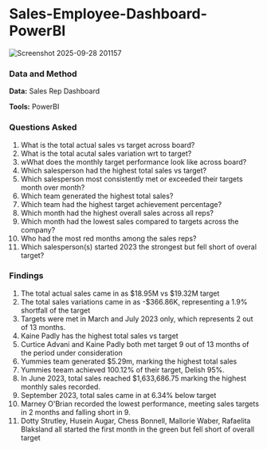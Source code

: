 # Sales-Employee-Dashboard-PowerBI
![Screenshot 2025-09-28 201157](https://github.com/user-attachments/assets/828f4a2b-9511-40d7-9eeb-c991eb88aba7)

### Data and Method
**Data:** Sales Rep Dashboard

**Tools:** PowerBI

### Questions Asked
1. What is the total actual sales vs target across board?
2. What is the total acutal sales variation wrt to target?
3. wWhat does the monthly target performance look like across board?
4. Which salesperson had the highest total sales vs target?
5. Which salesperson most consistently met or exceeded their targets month over month?
6.	Which team generated the highest total sales?
7.	Which team had the highest target achievement percentage?
8.	Which month had the highest overall sales across all reps?
9.	Which month had the lowest sales compared to targets across the company?
10.	Who had the most red months among the sales reps?
11.	Which salesperson(s) started 2023 the strongest but fell short of overal target?


### Findings
1. The total actual sales came in as $18.95M vs $19.32M target
2. The total sales variations came in as -$366.86K, representing a 1.9% shortfall of the target
3. Targets were met in March and July 2023 only, which represents 2 out of 13 months.
4. Kaine Padly has the highest total sales vs target
5. Curtice Advani and Kaine Padly both met target 9 out of 13 months of the period under consideration
6.	Yummies team generated $5.29m, marking the highest total sales 
7.	Yummies teeam achieved 100.12% of their target, Delish 95%.
8.	In June 2023, total sales reached $1,633,686.75 marking the highest monthly sales recorded.
9.	September 2023, total sales came in at 6.34% below target
10.	Marney O'Brian recorded the lowest performance, meeting sales targets in 2 months and falling short in 9.
11.	Dotty Strutley, Husein Augar, Chess Bonnell, Mallorie Waber, Rafaelita Blaksland all started the first month in the green but fell short of overall target
